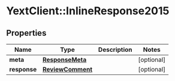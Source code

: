 # YextClient::InlineResponse2015

## Properties
Name | Type | Description | Notes
------------ | ------------- | ------------- | -------------
**meta** | [**ResponseMeta**](ResponseMeta.md) |  | [optional] 
**response** | [**ReviewComment**](ReviewComment.md) |  | [optional] 


